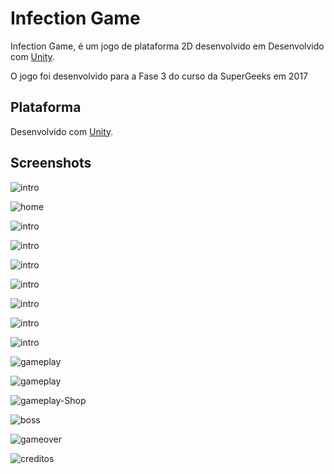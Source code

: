 # Infection Game
Infection Game, é um jogo de plataforma 2D desenvolvido em Desenvolvido com [Unity](https://unity.com/pt).

O jogo foi desenvolvido para a Fase 3 do curso da SuperGeeks em 2017


## Plataforma
Desenvolvido com [Unity](https://unity.com/pt).

## Screenshots
![intro](https://github.com/RafaelBBorring/infection-game/blob/master/SCREENS/intro.gif?raw=true)

![home](https://github.com/RafaelBBorring/infection-game/blob/master/SCREENS/home.png?raw=true)

![intro](https://github.com/RafaelBBorring/infection-game/blob/master/SCREENS/intro.png?raw=true)

![intro](https://github.com/RafaelBBorring/infection-game/blob/master/SCREENS/intro2.png?raw=true)

![intro](https://github.com/RafaelBBorring/infection-game/blob/master/SCREENS/intro3.png?raw=true)

![intro](https://github.com/RafaelBBorring/infection-game/blob/master/SCREENS/intro4.png?raw=true)

![intro](https://github.com/RafaelBBorring/infection-game/blob/master/SCREENS/intro5.png?raw=true)

![intro](https://github.com/RafaelBBorring/infection-game/blob/master/SCREENS/intro6.png?raw=true)

![intro](https://github.com/RafaelBBorring/infection-game/blob/master/SCREENS/intro7.png?raw=true)

![gameplay](https://github.com/RafaelBBorring/infection-game/blob/master/SCREENS/gameplay.png?raw=true)

![gameplay](https://github.com/RafaelBBorring/infection-game/blob/master/SCREENS/gameplay2.png?raw=true)

![gameplay-Shop](https://github.com/RafaelBBorring/infection-game/blob/master/SCREENS/gameplayshop.png?raw=true)

![boss](https://github.com/RafaelBBorring/infection-game/blob/master/SCREENS/boss.png?raw=true)

![gameover](https://github.com/RafaelBBorring/infection-game/blob/master/SCREENS/gameover.png?raw=true)

![creditos](https://github.com/RafaelBBorring/infection-game/blob/master/SCREENS/creditos.png?raw=true)


